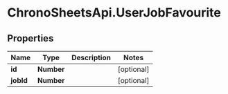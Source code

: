# ChronoSheetsApi.UserJobFavourite

## Properties

Name | Type | Description | Notes
------------ | ------------- | ------------- | -------------
**id** | **Number** |  | [optional] 
**jobId** | **Number** |  | [optional] 


